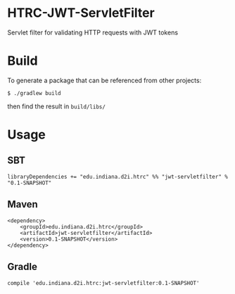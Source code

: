 # HTRC-JWT-ServletFilter
Servlet filter for validating HTTP requests with JWT tokens

# Build

To generate a package that can be referenced from other projects:

```
$ ./gradlew build
```

then find the result in ```build/libs/```

# Usage

## SBT
`libraryDependencies += "edu.indiana.d2i.htrc" %% "jwt-servletfilter" % "0.1-SNAPSHOT"`

## Maven
```
<dependency>
    <groupId>edu.indiana.d2i.htrc</groupId>
    <artifactId>jwt-servletfilter</artifactId>
    <version>0.1-SNAPSHOT</version>
</dependency>
```

## Gradle

`compile 'edu.indiana.d2i.htrc:jwt-servletfilter:0.1-SNAPSHOT'`


